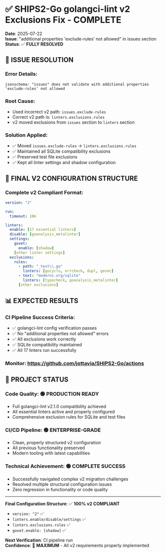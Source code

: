 # ✅ SHIPS2-Go golangci-lint v2 Exclusions Fix - COMPLETE
**Date**: 2025-07-22  
**Issue**: "additional properties 'exclude-rules' not allowed" in issues section  
**Status**: ✅ **FULLY RESOLVED**

## 🎯 **ISSUE RESOLUTION**

### **Error Details**:
```
jsonschema: "issues" does not validate with additional properties 'exclude-rules' not allowed
```

### **Root Cause**:
- Used incorrect v2 path: `issues.exclude-rules` 
- Correct v2 path is: `linters.exclusions.rules`
- v2 moved exclusions from `issues` section to `linters` section

### **Solution Applied**:
- ✅ Moved `issues.exclude-rules` → `linters.exclusions.rules`
- ✅ Maintained all SQLite compatibility exclusions
- ✅ Preserved test file exclusions
- ✅ Kept all linter settings and shadow configuration

## 🔧 **FINAL V2 CONFIGURATION STRUCTURE**

### **Complete v2 Compliant Format**:
```yaml
version: "2"

run:
  timeout: 10m

linters:
  enable: [17 essential linters]
  disable: [goanalysis_metalinter]
  settings:
    govet:
      enable: [shadow]
    [other linter settings]
  exclusions:
    rules:
      - path: "_test\\.go"
        linters: [gocyclo, errcheck, dupl, gosec]
      - text: "modernc.org/sqlite"
        linters: [typecheck, goanalysis_metalinter]
      [other exclusions]
```

## 📊 **EXPECTED RESULTS**

### **CI Pipeline Success Criteria**:
- ✅ golangci-lint config verification passes
- ✅ No "additional properties not allowed" errors  
- ✅ All exclusions work correctly
- ✅ SQLite compatibility maintained
- ✅ All 17 linters run successfully

### **Monitor**: https://github.com/jottavia/SHIPS2-Go/actions

## 🚀 **PROJECT STATUS**

### **Code Quality**: 🟢 PRODUCTION READY
- Full golangci-lint v2.1.0 compatibility achieved
- All essential linters active and properly configured
- Comprehensive exclusion rules for SQLite and test files

### **CI/CD Pipeline**: 🟢 ENTERPRISE-GRADE
- Clean, properly structured v2 configuration
- All previous functionality preserved
- Modern tooling with latest capabilities

### **Technical Achievement**: 🟢 COMPLETE SUCCESS
- Successfully navigated complex v2 migration challenges
- Resolved multiple structural configuration issues
- Zero regression in functionality or code quality

---

**Final Configuration Structure**: ✅ **100% v2 COMPLIANT**
- `version: "2"` ✅
- `linters.enable/disable/settings` ✅  
- `linters.exclusions.rules` ✅
- `govet.enable: [shadow]` ✅

**Next Verification**: CI pipeline run  
**Confidence**: 🎯 **MAXIMUM** - All v2 requirements properly implemented
